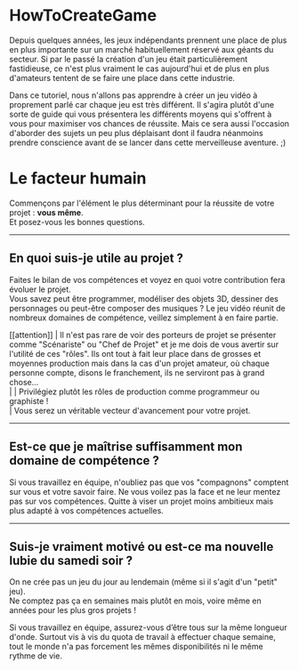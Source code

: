 # HowToCreateGame

Depuis quelques années, les jeux indépendants prennent une place de plus en plus importante sur un marché habituellement réservé aux géants du secteur. Si par le passé la création d'un jeu était particulièrement fastidieuse, ce n'est plus vraiment le cas aujourd'hui et de plus en plus d'amateurs tentent de se faire une place dans cette industrie.

Dans ce tutoriel, nous n'allons pas apprendre à créer un jeu vidéo à proprement parlé car chaque jeu est très différent. Il s'agira plutôt d'une sorte de guide qui vous présentera les différents moyens qui s'offrent à vous pour maximiser vos chances de réussite. Mais ce sera aussi l'occasion d'aborder des sujets un peu plus déplaisant dont il faudra néanmoins prendre conscience avant de se lancer dans cette merveilleuse aventure. ;)

# Le facteur humain

Commençons par l'élément le plus déterminant pour la réussite de votre projet : **vous même**.  
Et posez-vous les bonnes questions.

---

## En quoi suis-je utile au projet ?

Faites le bilan de vos compétences et voyez en quoi votre contribution fera évoluer le projet.  
Vous savez peut être programmer, modéliser des objets 3D, dessiner des personnages ou peut-être composer des musiques ? Le jeu vidéo réunit de nombreux domaines de compétence, veillez simplement à en faire partie.

[[attention]]
| Il n'est pas rare de voir des porteurs de projet se présenter comme "Scénariste" ou "Chef de Projet" et je me dois de vous avertir sur l'utilité de ces "rôles". Ils ont tout à fait leur place dans de grosses et moyennes production mais dans la cas d'un projet amateur, où chaque personne compte, disons le franchement, ils ne serviront pas à grand chose...  
|
| Privilégiez plutôt les rôles de production comme programmeur ou graphiste !  
| Vous serez un véritable vecteur d'avancement pour votre projet.

---

## Est-ce que je maîtrise suffisamment mon domaine de compétence ?

Si vous travaillez en équipe, n'oubliez pas que vos "compagnons" comptent sur vous et votre savoir faire. Ne vous voilez pas la face et ne leur mentez pas sur vos compétences. Quitte à viser un projet moins ambitieux mais plus adapté à vos compétences actuelles.

---

## Suis-je vraiment motivé ou est-ce ma nouvelle lubie du samedi soir ?

On ne crée pas un jeu du jour au lendemain (même si il s'agit d'un "petit" jeu).  
Ne comptez pas ça en semaines mais plutôt en mois, voire même en années pour les plus gros projets !  

Si vous travaillez en équipe, assurez-vous d’être tous sur la même longueur d'onde. Surtout vis à vis du quota de travail à effectuer chaque semaine, tout le monde n'a pas forcement les mêmes disponibilités ni le même rythme de vie.
